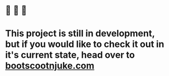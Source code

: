 # 🥾 🛴 🏈

# This project is still in development, but if you would like to check it out in it's current state, head over to [bootscootnjuke.com](https://bootscootnjuke.com/)
